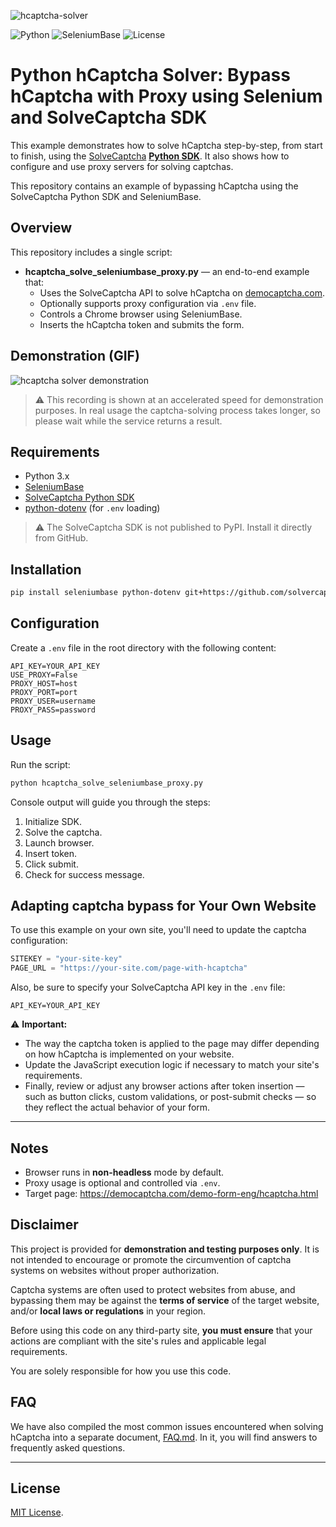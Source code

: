 
![hcaptcha-solver](https://github.com/user-attachments/assets/9b1e69f4-698c-4aff-af7f-9bb0d5ab50b3)

![Python](https://img.shields.io/badge/python-3.8+-blue)
![SeleniumBase](https://img.shields.io/badge/seleniumbase-enabled-brightgreen)
![License](https://img.shields.io/badge/license-MIT-blue)

# Python hCaptcha Solver: Bypass hCaptcha with Proxy using Selenium and SolveCaptcha SDK

This example demonstrates how to solve hCaptcha step-by-step, from start to finish, using the [SolveCaptcha](https://solvecaptcha.com/) [**Python SDK**](https://github.com/solvercaptcha/solvecaptcha-python).
It also shows how to configure and use proxy servers for solving captchas.

This repository contains an example of bypassing hCaptcha using the SolveCaptcha Python SDK and SeleniumBase.
  
## Overview

This repository includes a single script:
- **hcaptcha_solve_seleniumbase_proxy.py** — an end-to-end example that:
  - Uses the SolveCaptcha API to solve hCaptcha on [democaptcha.com](https://democaptcha.com/demo-form-eng/hcaptcha.html).
  - Optionally supports proxy configuration via `.env` file.
  - Controls a Chrome browser using SeleniumBase.
  - Inserts the hCaptcha token and submits the form.
 
## Demonstration (GIF)
![hcaptcha solver demonstration](https://github.com/user-attachments/assets/d1f3ba74-5b7e-4da6-a511-2e2ac8f6ced6)

> ⚠️ This recording is shown at an accelerated speed for demonstration purposes.  In real usage the captcha-solving process takes longer, so please wait while the service returns a result.


## Requirements

- Python 3.x
- [SeleniumBase](https://github.com/seleniumbase/SeleniumBase)
- [SolveCaptcha Python SDK](https://github.com/solvercaptcha/solvecaptcha-python)
- [python-dotenv](https://pypi.org/project/python-dotenv/) (for `.env` loading)

> ⚠️ The SolveCaptcha SDK is not published to PyPI. Install it directly from GitHub.

## Installation

```bash
pip install seleniumbase python-dotenv git+https://github.com/solvercaptcha/solvecaptcha-python.git
```

## Configuration

Create a `.env` file in the root directory with the following content:

```env
API_KEY=YOUR_API_KEY
USE_PROXY=False
PROXY_HOST=host
PROXY_PORT=port
PROXY_USER=username
PROXY_PASS=password
```

## Usage

Run the script:
```bash
python hcaptcha_solve_seleniumbase_proxy.py
```

Console output will guide you through the steps:
1. Initialize SDK.
2. Solve the captcha.
3. Launch browser.
4. Insert token.
5. Click submit.
6. Check for success message.

## Adapting captcha bypass for Your Own Website

To use this example on your own site, you'll need to update the captcha configuration:

```python
SITEKEY = "your-site-key"
PAGE_URL = "https://your-site.com/page-with-hcaptcha"
```

Also, be sure to specify your SolveCaptcha API key in the `.env` file:

```env
API_KEY=YOUR_API_KEY
```

⚠️ **Important:**

- The way the captcha token is applied to the page may differ depending on how hCaptcha is implemented on your website.
- Update the JavaScript execution logic if necessary to match your site's requirements.
- Finally, review or adjust any browser actions after token insertion — such as button clicks, custom validations, or post-submit checks — so they reflect the actual behavior of your form.

---

## Notes

- Browser runs in **non-headless** mode by default.
- Proxy usage is optional and controlled via `.env`.
- Target page: https://democaptcha.com/demo-form-eng/hcaptcha.html

## Disclaimer

This project is provided for **demonstration and testing purposes only**. It is not intended to encourage or promote the circumvention of captcha systems on websites without proper authorization.

Captcha systems are often used to protect websites from abuse, and bypassing them may be against the **terms of service** of the target website, and/or **local laws or regulations** in your region.

Before using this code on any third-party site, **you must ensure** that your actions are compliant with the site's rules and applicable legal requirements.

You are solely responsible for how you use this code.

## FAQ

We have also compiled the most common issues encountered when solving hCaptcha into a separate document,  [FAQ.md](./FAQ.md). In it, you will find answers to frequently asked questions.

---

## License

[MIT License](./LICENSE).
